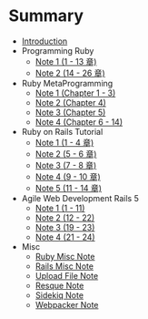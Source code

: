 # Summary

* [Introduction](README.md)
* Programming Ruby
    * [Note 1 (1 - 13 章)](notes/programming-ruby/note-1.md)
    * [Note 2 (14 - 26 章)](notes/programming-ruby/note-2.md)
* Ruby MetaProgramming
    * [Note 1 (Chapter 1 - 3)](notes/ruby-metaprogramming/note-1.md)
    * [Note 2 (Chapter 4)](notes/ruby-metaprogramming/note-2.md)
    * [Note 3 (Chapter 5)](notes/ruby-metaprogramming/note-3.md)
    * [Note 4 (Chapter 6 - 14)](notes/ruby-metaprogramming/note-4.md)
* Ruby on Rails Tutorial
    * [Note 1 (1 - 4 章)](notes/ruby-on-rails-tutorial/note-1.md)
    * [Note 2 (5 - 6 章)](notes/ruby-on-rails-tutorial/note-2.md)
    * [Note 3 (7 - 8 章)](notes/ruby-on-rails-tutorial/note-3.md)
    * [Note 4 (9 - 10 章)](notes/ruby-on-rails-tutorial/note-4.md)
    * [Note 5 (11 - 14 章)](notes/ruby-on-rails-tutorial/note-5.md)
* Agile Web Development Rails 5
    * [Note 1 (1 - 11)](notes/agile-web-development-rails-5/note-1.md)
    * [Note 2 (12 - 22)](notes/agile-web-development-rails-5/note-2.md)
    * [Note 3 (19 - 23)](notes/agile-web-development-rails-5/note-3.md)
    * [Note 4 (21 - 24)](notes/agile-web-development-rails-5/note-4.md)
* Misc
    * [Ruby Misc Note](notes/ruby-misc-note.md)
    * [Rails Misc Note](notes/rails-misc-note.md)
    * [Upload File Note](notes/upload-file-note.md)
    * [Resque Note](notes/resque-note.md)
    * [Sidekiq Note](notes/sidekiq-note.md)
    * [Webpacker Note](notes/webpacker-note.md)
